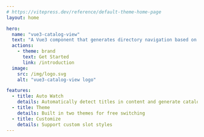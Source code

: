 ```yaml
---
# https://vitepress.dev/reference/default-theme-home-page
layout: home

hero:
  name: "vue3-catalog-view"
  text: "A Vue3 component that generates directory navigation based on your article"
  actions:
    - theme: brand
      text: Get Started
      link: /introduction
  image:
    src: /img/logo.svg
    alt: "vue3-catalog-view logo"

features:
  - title: Auto Watch
    details: Automatically detect titles in content and generate catalog view
  - title: Theme
    details: Built in two themes for free switching
  - title: Customize
    details: Support custom slot styles
---
```

